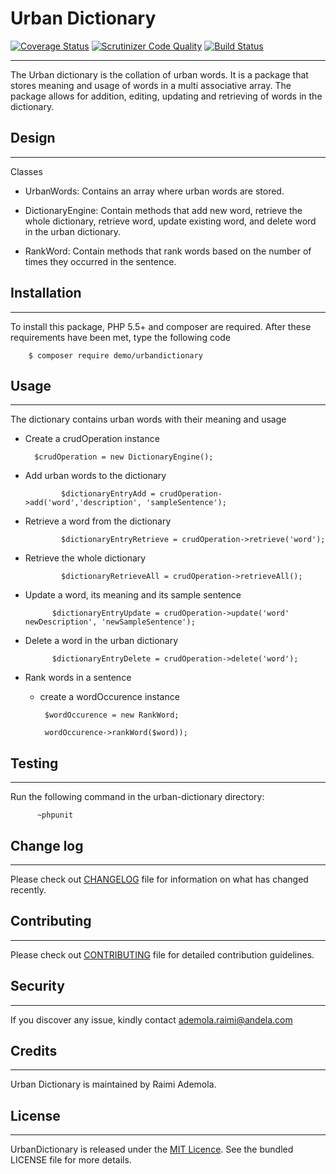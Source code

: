 **Urban Dictionary**
================
[![Coverage Status](https://coveralls.io/repos/github/andela-araimi/Checkpoint-one/badge.svg?branch=master)](https://coveralls.io/github/andela-araimi/Checkpoint-one?branch=master) [![Scrutinizer Code Quality](https://scrutinizer-ci.com/g/andela-araimi/Checkpoint-one/badges/quality-score.png?b=master)](https://scrutinizer-ci.com/g/andela-araimi/Checkpoint-one/?branch=master) [![Build Status](https://travis-ci.org/andela-araimi/Checkpoint-one.svg?branch=master)](https://travis-ci.org/andela-araimi/Checkpoint-one)


----------


The Urban dictionary is the collation of urban words. It is a package that stores meaning and usage of words in a multi associative array. The package allows for addition, editing, updating and retrieving of words in the dictionary. 

**Design**
------


----------

Classes

- UrbanWords: Contains an array where urban words are stored.
 
- DictionaryEngine: Contain methods that add new word, retrieve the whole dictionary, retrieve 
   word, update existing word, and delete word in the urban dictionary.

- RankWord: Contain methods that rank words based on the number of times they occurred in the 
   sentence.

**Installation**
-------


----------


To install this package, PHP 5.5+ and composer are required. After these requirements have been met, type the following code 

        $ composer require demo/urbandictionary

**Usage**
-----


----------


The dictionary contains urban words with their meaning and usage

 - Create  a crudOperation instance
		 
		 $crudOperation = new DictionaryEngine();
		 
 - Add urban words to the dictionary

			   $dictionaryEntryAdd = crudOperation->add('word','description', 'sampleSentence');

 - Retrieve a word from the dictionary
	    
			   $dictionaryEntryRetrieve = crudOperation->retrieve('word');

 - Retrieve the whole dictionary
	    
			   $dictionaryRetrieveAll = crudOperation->retrieveAll();			   

 - Update a word, its meaning and its sample sentence
		
			 $dictionaryEntryUpdate = crudOperation->update('word' newDescription', 'newSampleSentence');

 - Delete a word in the urban dictionary

			 $dictionaryEntryDelete = crudOperation->delete('word');

 - Rank words in a sentence
	 - create a wordOccurence instance
		
			$wordOccurence = new RankWord;
	
	        wordOccurence->rankWord($word));

**Testing**
-------


----------


Run the following command in the urban-dictionary directory:

          ~phpunit


**Change log**
----------


----------


Please check out [CHANGELOG](https://github.com/andela-araimi/Checkpoint-one/blob/master/CHANGELOG.md/%22CHANGELOG%22) file for information on what has changed recently.

**Contributing**
------------


----------


Please check out [CONTRIBUTING](https://github.com/andela-araimi/Checkpoint-one/edit/master/CONTRIBUTING.md/%22CONTRIBUTING%22) file for detailed contribution guidelines.

**Security**
--------


----------
If you discover any issue, kindly contact ademola.raimi@andela.com

**Credits**
-------


----------


Urban Dictionary is maintained by Raimi Ademola.

**License**
-------


----------


UrbanDictionary is released under the [MIT Licence](https://github.com/andela-araimi/Checkpoint-one/blob/master/LICENSE.md/%22MIT%20License%22). See the bundled LICENSE file for more details.
